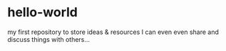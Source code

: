 # hello-world
my first repository to store ideas &amp; resources
I can even even share and discuss things with others... 
